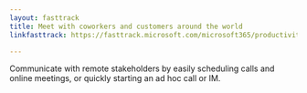 ```yaml
---
layout: fasttrack
title: Meet with coworkers and customers around the world
linkfasttrack: https://fasttrack.microsoft.com/microsoft365/productivitylibrary/Meet-with-coworkers-and-customers-around-the-world 

---
```

Communicate with remote stakeholders by easily scheduling calls and online meetings, or quickly starting an ad hoc call or IM.